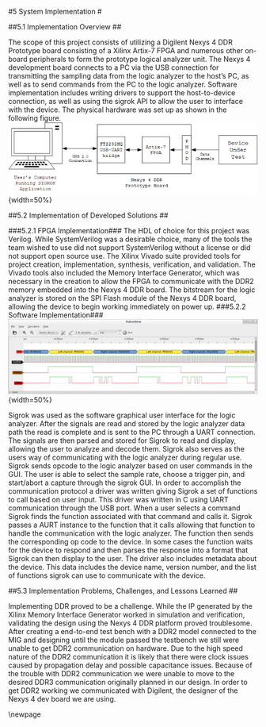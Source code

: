 #5 System Implementation #

##5.1 Implementation Overview ##
<!-- [This chapter describes your implementation scope, used platform and language, dependent hardware/software, and implementation dependencies.] -->
The scope of this project consists of utilizing a Digilent Nexys 4 DDR Prototype board consisting of a Xilinx Artix-7 FPGA and numerous other on-board peripherals to form the prototype logical analyzer unit. The Nexys 4 development board connects to a PC via the USB connection for transmitting the sampling data from the logic analyzer to the host’s PC, as well as to send commands from the PC to the logic analyzer. Software implementation includes writing drivers to support the host-to-device connection, as well as using the sigrok API to allow the user to interface with the device. The physical hardware was set up as shown in the following figure.
![Physical design of the Logic Analyzer project](../images/physical_system.png){width=50%}

##5.2 Implementation of Developed Solutions ##
<!-- [Present the detailed solutions, such as techniques, methods, algorithms, etc.]  -->
###5.2.1 FPGA Implementation###
The HDL of choice for this project was Verilog. While SystemVerilog was a desirable choice, many of the tools the team wished to use did not support SystemVerilog without a license or did not support open source use. The Xilinx Vivado suite provided tools for project creation, implementation, synthesis, verification, and validation. The Vivado tools also included the Memory Interface Generator, which was necessary in the creation to allow the FPGA to communicate with the DDR2 memory embedded into the Nexys 4 DDR board. The bitstream for the logic analyzer is stored on the SPI Flash module of the Nexys 4 DDR board, allowing the device to begin working immediately on power up.
###5.2.2 Software Implementation###
![I2S Stereo signal waveform displayed and decoded using Sigrok Pulseview](../images/i2s-decode.png){width=50%}

Sigrok was used as the software graphical user interface for the logic analyzer. After the signals are read and stored by the logic analyzer data path the read is complete and is sent to the PC through a UART connection. The signals are then parsed and stored for Sigrok to read and display, allowing the user to analyze and decode them. Sigrok also serves as the users way of communicating with the logic analyzer during regular use. Sigrok sends opcode to the logic analyzer based on user commands in the GUI. The user is able to select the sample rate, choose a trigger pin, and start/abort a capture through the sigrok GUI.
In order to accomplish the communication protocol a driver was written giving Sigrok a set of functions to call based on user input. This driver was written in C using UART communication through the USB port. When a user selects a command Sigrok finds the function associated with that command and calls it. Sigrok passes a AURT instance to the function that it calls allowing that function to handle the communication with the logic analyzer. The function then sends the corresponding op code to the device. In some cases the function waits for the device to respond and then parses the response into a format that Sigrok can then display to the user.
The driver also includes metadata about the device. This data includes the device name, version number, and the list of functions sigrok can use to communicate with the device.

##5.3 Implementation Problems, Challenges, and Lessons Learned ##
<!-- [High light the major implementation problems and challenges. It also summarizes the implementation lessons learned.] -->
Implementing DDR proved to be a challenge. While the IP generated by the Xilinx Memory Interface Generator worked in simulation and verification, validating the design using the Nexys 4 DDR platform proved troublesome. After creating a end-to-end test bench with a DDR2 model connected to the MIG and designing until the module passed the testbench we still were unable to get DDR2 communication on hardware. Due to the high speed nature of the DDR2 communication it is likely that there were clock issues caused by propagation delay and possible capacitance issues.
Because of the trouble with DDR2 communication we were unable to move to the desired DDR3 communication originally planned in our design. In order to get DDR2 working we communicated with Digilent, the designer of the Nexys 4 dev board we are using.

\newpage